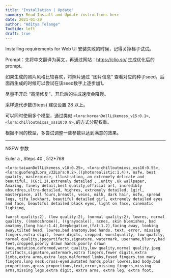 ```yaml
---
title: "Installation | Update"
summary: Read Install and Update instructions here
date: 2021-01-20
author: "Aditya Telange"
TocSide: left
draft: true	
---
```


Installing requirements for Web UI 安装失败的时候，记得关掉梯子试试。

Prompt：先将中文翻译为英文，再通过网站：https://clio.so/ 生成优化后的 prompt。

如果生成的照片风格比较喜欢，将照片通过 “图片信息” 查看对应的种子seed，后面再生成的时候可以尝试在该seed数字上逐步加1。

尽量不开启 “高清修复”，开启后的生成速度会降慢。

采样迭代步数(Steps) 建议设置 28 以上。

可以同时使用多个模型，通过类似 `<lora:koreanDollLikeness_v15:0.1>,  <lora:chilloutmixss_xss10:0.9>,`的方式分配权重。

根据不同的模型，多尝试调整一些参数以达到满意的效果。

---

NSFW 参数

Euler a , Steps 40 , 512*768  

```
<lora:taiwanDollLikeness_v10:0.25>, <lora:chilloutmixss_xss10:0.55>, <lora:guofeng3Lora_v32Lora:0.2>,((photorealistic:1.4)), nsfw, best quality, masterpiece, illustration, an extremely delicate and beautiful, (CG:1.2),extremely detailed , ,unity ,8k wallpaper, Amazing, finely detail,best quality,official art, incredibly absurdres,ultra-detailed, highres, extremely detailed, 1girl, masterpiece, all fours,breasts, veins, milk, dark hair, nsfw, spread legs, tifa_lockhart, beautiful detailed girl, extremely detailed eyes and face, beautiful detailed black eyes, light on face, cinematic lighting, 
```

```
(worst quality:2), (low quality:2), (normal quality:2), lowres, normal quality, ((monochrome)), ((grayscale)), acnes, skin blemishes, bad anatomy,(long hair:1.4),DeepNegative,(fat:1.2),facing away, looking away,tilted head, lowres,bad anatomy,bad hands, text, error, missing fingers,extra digit, fewer digits, cropped, worstquality, low quality, normal quality,jpegartifacts,signature, watermark, username,blurry,bad feet,cropped,poorly drawn hands,poorly drawn face,mutation,deformed,worst quality,low quality,normal quality,jpeg artifacts,signature,watermark,extra fingers,fewer digits,extra limbs,extra arms,extra legs,malformed limbs,fused fingers,too many fingers,long neck,cross-eyed,mutated hands,polar lowres,bad body,bad proportions,gross proportions,text,error,missing fingers,missing arms,missing legs,extra digit, extra arms, extra leg, extra foot,
```

